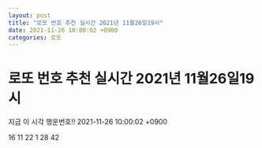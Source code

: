 ```yaml
---
layout: post
title: "로또 번호 추천 실시간 2021년 11월26일19시"
date: 2021-11-26 10:00:02 +0900
categories: 로또
---
```


# 로또 번호 추천 실시간 2021년 11월26일19시

지금 이 시각 행운번호!! 2021-11-26 10:00:02 +0900

 16  11  22  1  28  42 

